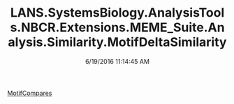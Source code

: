 ﻿---
title: LANS.SystemsBiology.AnalysisTools.NBCR.Extensions.MEME_Suite.Analysis.Similarity.MotifDeltaSimilarity
date: 6/19/2016 11:14:45 AM
---

[MotifCompares](T-LANS.SystemsBiology.AnalysisTools.NBCR.Extensions.MEME_Suite.Analysis.Similarity.MotifDeltaSimilarity.MotifCompares.html)
